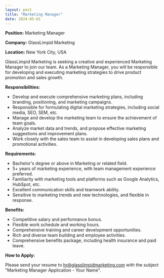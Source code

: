 ```yaml
---
layout: post
title: "Marketing Manager"
date: 2024-05-01
---
```


**Position:** Marketing Manager

**Company:** GlassLimpid Marketing

**Location:** New York City, USA

GlassLimpid Marketing is seeking a creative and experienced Marketing Manager to join our team. As a Marketing Manager, you will be responsible for developing and executing marketing strategies to drive product promotion and sales growth.

**Responsibilities:**

- Develop and execute comprehensive marketing plans, including branding, positioning, and marketing campaigns.
- Responsible for formulating digital marketing strategies, including social media, SEO, SEM, etc.
- Manage and develop the marketing team to ensure the achievement of team goals.
- Analyze market data and trends, and propose effective marketing suggestions and improvement plans.
- Work closely with the sales team to assist in developing sales plans and promotional activities.

**Requirements:**

- Bachelor's degree or above in Marketing or related field.
- 5+ years of marketing experience, with team management experience preferred.
- Familiarity with marketing tools and platforms such as Google Analytics, HubSpot, etc.
- Excellent communication skills and teamwork ability.
- Sensitive to marketing trends and new technologies, and flexible in response.

**Benefits:**

- Competitive salary and performance bonus.
- Flexible work schedule and working hours.
- Comprehensive training and career development opportunities.
- Rich and diverse team building and employee activities.
- Comprehensive benefits package, including health insurance and paid leave.

**How to Apply:**

Please send your resume to hr@glasslimpidmarketing.com with the subject "Marketing Manager Application - Your Name".